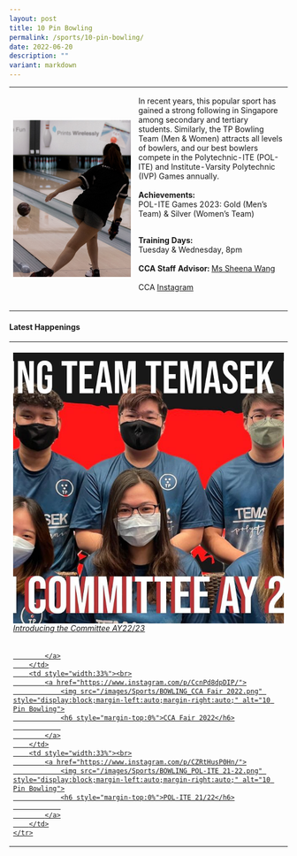 ```yaml
---
layout: post
title: 10 Pin Bowling
permalink: /sports/10-pin-bowling/
date: 2022-06-20
description: ""
variant: markdown
---
```

<table>
    <tbody><tr>
        <td style="width:45%"><img src="/images/Sports/BOWLING.png" style="display:block;margin-left:auto;margin-right:auto;" alt="10 Pin Bowling"></td>
        <td>
            <p>
                In recent years, this popular sport has gained a strong following in Singapore among secondary and tertiary students. Similarly, the TP Bowling Team (Men &amp; Women) attracts all levels of bowlers, and our best bowlers compete in the Polytechnic-ITE (POL-ITE) and Institute-Varsity Polytechnic (IVP) Games annually.<br>
                <br>
                <b>Achievements:</b><br>
                POL-ITE Games 2023: Gold (Men’s Team) &amp; Silver (Women’s Team) <br>
                <br>
             </p><p></p>
            <p>
                <b>Training Days:</b><br>
                Tuesday &amp; Wednesday, 8pm<br>
                <br>
                <b>CCA Staff Advisor:</b> <a href="Sheena_Wang@tp.edu.sg">Ms Sheena Wang</a><br>
                <br>
                CCA <a href="https://www.instagram.com/tp.bowling/">Instagram</a><br>
                <br>
            </p>
        </td>
    </tr>
</tbody></table>

#### Latest Happenings

<table>
    <tbody><tr>
        <td style="width:33%"><br>
            <a href="https://www.instagram.com/p/CcsQ0ceJcjT/">
                <img src="/images/Sports/BOWLING_Introducing the Committee AY22-23.png" style="display:block;margin-left:auto;margin-right:auto;" alt="10 Pin Bowling">
                <h6 style="margin-top:0%">Introducing the Committee AY22/23</h6>
                
            </a>
        </td>
        <td style="width:33%"><br>
            <a href="https://www.instagram.com/p/CcnPd8dpDIP/">
                <img src="/images/Sports/BOWLING_CCA Fair 2022.png" style="display:block;margin-left:auto;margin-right:auto;" alt="10 Pin Bowling">
                <h6 style="margin-top:0%">CCA Fair 2022</h6>
                
            </a>
        </td>
        <td style="width:33%"><br>
            <a href="https://www.instagram.com/p/CZRtHusP0Hn/">
                <img src="/images/Sports/BOWLING_POL-ITE 21-22.png" style="display:block;margin-left:auto;margin-right:auto;" alt="10 Pin Bowling">
                <h6 style="margin-top:0%">POL-ITE 21/22</h6>
                
            </a>
        </td>
    </tr>
</tbody></table>